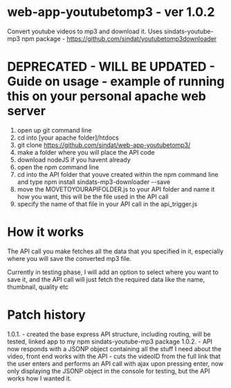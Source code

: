# web-app-youtubetomp3 - ver 1.0.2
Convert youtube videos to mp3 and download it. 
Uses sindats-youtube-mp3 npm package - https://github.com/sindat/youtubetomp3downloader

# DEPRECATED - WILL BE UPDATED - Guide on usage - example of running this on your personal apache web server

1) open up git command line
2) cd into [your apache folder]/htdocs
3) git clone https://github.com/sindat/web-app-youtubetomp3/
4) make a folder where you will place the API code 
5) download nodeJS if you havent already 
6) open the npm command line
7) cd into the API folder that youve created within the npm command line and type npm install sindats-mp3-downloader --save
8) move the MOVETOYOURAPIFOLDER.js to your API folder and name it how you want, this will be the file used in the API call
9) specify the name of that file in your API call in the api_trigger.js

# How it works

The API call you make fetches all the data that you specified in it, especially where you will save the converted mp3 file. 

Currently in testing phase, I will add an option to select where you want to save it, and the API call will just fetch the required data
like the name, thumbnail, quality etc 

# Patch history

1.0.1. - created the base express API structure, including routing, will be tested, linked app to my npm sindats-youtube-mp3 package
1.0.2. - API now responds with a JSONP object containing all the stuff I need about the video, front end works with the API - cuts the videoID from the full link that the user enters and performs an API call with ajax upon pressing enter, now only displaying the JSONP object in the console for testing, but the API works how I wanted it. 

